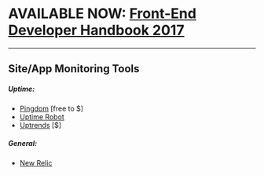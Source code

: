 # AVAILABLE NOW: [Front-End Developer Handbook 2017](https://frontendmasters.com/books/front-end-handbook/2017/)

***

## Site/App Monitoring Tools

##### Uptime:

* [Pingdom](https://www.pingdom.com/) [free to $]
* [Uptime Robot](https://uptimerobot.com/)
* [Uptrends](https://www.uptrends.com/) [$]

##### General:

* [New Relic](http://newrelic.com/)










































 






